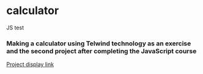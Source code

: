 # calculator
JS test

<h3>Making a calculator using Telwind technology as an exercise and the second project after completing the JavaScript course</h3>
<a href="https://mahdiyehzafari.github.io/calculator/">Project display link</a>
